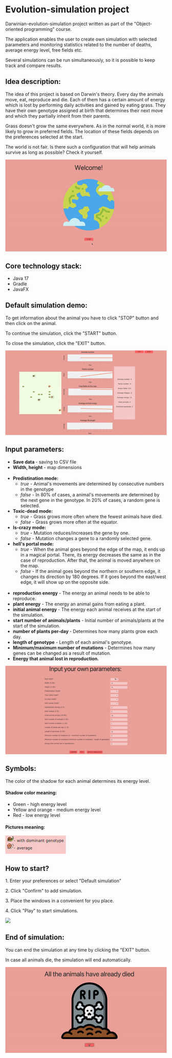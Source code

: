 <h1> Evolution-simulation project</h1>
<p> Darwinian-evolution-simulation project written as part of the "Object-oriented programming" course. </p>
<p> The application enables the user to create own simulation with selected parameters and monitoring statistics related to the number of deaths, average energy level, free fields etc. </p>
<p> Several simulations can be run simultaneously, so it is possible to keep track and compare results.</p>

<h2> Idea description: </h2>
<p> The idea of this project is based on Darwin's theory. Every day the animals move, eat, 
reproduce and die. Each of them has a certain amount of energy which is lost by performing daily 
activities and gained by eating grass. They have their own genotype assigned at birth that 
determines their next move and which they partially inherit from their parents.</p>

<p> Grass doesn't grow the same everywhere. As in the normal world, it is more likely to grow 
in preferred fields. The location of these fields depends on the preferences selected at the start.</p>

<p> The world is not fair. Is there such a configuration that will help animals survive as 
long as possible? Check it yourself.</p>
<img src="/readme/start.gif">

<h2> Core technology stack: </h2>
<ul>
<li> Java 17 </li>
<li> Gradle </li>
<li> JavaFX </li>
</ul>


<h2> Default simulation demo: </h2>
<p> To get information about the animal you have to click "STOP" button and then click on the animal. </p>
<p> To continue the simulation, click the "START" button. </p>
<p> To close the simulation, click the "EXIT" button. </p>
<img src="/readme/demo.gif">

<h2> Input parameters: </h2>
<ul> 
  <li> <strong> Save data </strong> - saving to CSV file</li>
  <li> <strong> Width, height</strong> - map dimensions</li>
  <br>
  <li> <strong>Predistination mode: </strong>
<ul> 
<li> <em>true</em> - Animal's movements are determined by consecutive numbers in the genotype </li>
  <li> <em>false</em> - In 80% of cases, a animal's movements are determined by the next gene in the genotype. In 20% of cases, a random gene is selected. </li>
</ul>
</li>
  <li> <strong> Toxic-dead mode:</strong>
<ul> 
<li> <em>true</em> - Grass grows more often where the fewest animals have died. </li>
<li> <em>false</em> - Grass grows more often at the equator. </li>
</ul>
  <li>  <strong> Is-crazy mode: </strong>
<ul> 
<li> <em>true</em> - Mutation reduces/increases the gene by one. </li>
<li> <em>false</em> - Mutation changes a gene to a randomly selected gene. </li>
</ul>
</li>
</li>
<li> <strong> hell's portal mode: </strong>
<ul> 
  <li> <em>true</em> - When the animal goes beyond the edge of the map, it ends up in a magical portal. There, its energy decreases the same as in the case of reproduction. After that, the animal is moved anywhere on the map.</li>
<li> <em>false</em> - If the animal goes beyond the northern or southern edge, it changes its direction by 180 degrees. If it goes beyond the east/west edge, it will show up on the opposite side.</li>
</ul>
</li>
<br>
<li> <strong>reproduction energy</strong> - The energy an animal needs to be able to reproduce. </li>
<li> <strong>plant energy</strong> - The energy an animal gains from eating a plant. </li>
<li><strong> initial animal energy </strong>- The energy each animal receives at the start of the simulation. </li>
<li> <strong>start number of animals/plants</strong> - Initial number of animals/plants at the start of the simulation. </li>
<li> <strong>number of plants per-day </strong>- Determines how many plants grow each day. </li>
<li> <strong>length of genotype</strong> - Length of each animal's genotype. </li>
<li> <strong>Minimum/maximum number of mutations</strong> - Determines how many genes can be changed as a result of mutation. </li>
<li> <strong>Energy that animal lost in reproduction.</strong> </li>
</ul>
<img src="/readme/input.gif">

<h2> Symbols: </h2>
<p> The color of the shadow for each animal determines its energy level. </p>
<h4> Shadow color meaning: </h4>
<ul> 
<li> Green - high energy level </li>
<li> Yellow and orange - medium energy level</li>
<li> Red - low energy level </li>
</ul>
<h4> Pictures meaning: </h4>
<img src="/readme/symbols.png">

<h2> How to start? </h2>
<p> 1. Enter your preferences or select "Default simulation" </p>
<p> 2. Click "Confirm" to add simulation. </p>
<p> 3. Place the windows in a convenient for you place. </p>
<p> 4. Click "Play" to start simulations. </p>
<img src="/readme/simulations-demo.gif">

<h2> End of simulation: </h2>
<p> You can end the simulation at any time by clicking the "EXIT" button.</p>
<p> In case all animals die, the simulation will end automatically. </p>
<img src="/readme/end.gif">


